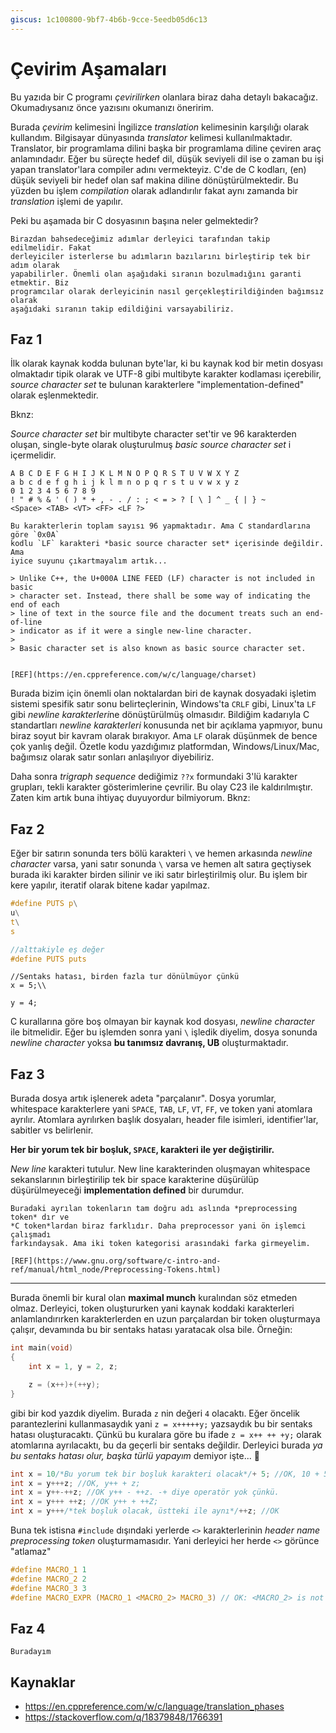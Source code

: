 ```yaml
---
giscus: 1c100800-9bf7-4b6b-9cce-5eedb05d6c13
---
```


# Çevirim Aşamaları

Bu yazıda bir C programı *çevirilirken* olanlara biraz daha detaylı bakacağız.
Okumadıysanız önce [](derleme.md) yazısını okumanızı öneririm.

Burada *çevirim* kelimesini İngilizce *translation* kelimesinin karşılığı olarak
kullandım. Bilgisayar dünyasında *translator* kelimesi kullanılmaktadır.
Translator, bir programlama dilini başka bir programlama diline çeviren araç
anlamındadır. Eğer bu süreçte hedef dil, düşük seviyeli dil ise o zaman bu işi
yapan translator'lara compiler adını vermekteyiz. C'de de C kodları, (en) düşük
seviyeli bir hedef olan saf makina diline dönüştürülmektedir. Bu yüzden bu işlem
*compilation* olarak adlandırılır fakat aynı zamanda bir *translation* işlemi de
yapılır.

Peki bu aşamada bir C dosyasının başına neler gelmektedir?

```{note}
Birazdan bahsedeceğimiz adımlar derleyici tarafından takip edilmelidir. Fakat
derleyiciler isterlerse bu adımların bazılarını birleştirip tek bir adım olarak
yapabilirler. Önemli olan aşağıdaki sıranın bozulmadığını garanti etmektir. Biz
programcılar olarak derleyicinin nasıl gerçekleştirildiğinden bağımsız olarak
aşağıdaki sıranın takip edildiğini varsayabiliriz.
```

## Faz 1

İlk olarak kaynak kodda bulunan byte'lar, ki bu kaynak kod bir metin dosyası
olmaktadır tipik olarak ve UTF-8 gibi multibyte karakter kodlaması içerebilir,
*source character set* te bulunan karakterlere "implementation-defined" olarak
eşlenmektedir.

Bknz: [](character-set.md)

*Source character set* bir multibyte character set'tir ve 96 karakterden oluşan,
single-byte olarak oluşturulmuş *basic source character set* i içermelidir.

```text
A B C D E F G H I J K L M N O P Q R S T U V W X Y Z
a b c d e f g h i j k l m n o p q r s t u v w x y z
0 1 2 3 4 5 6 7 8 9
! " # % & ' ( ) * + , - . / : ; < = > ? [ \ ] ^ _ { | } ~
<Space> <TAB> <VT> <FF> <LF ?>
```

```{note}
Bu karakterlerin toplam sayısı 96 yapmaktadır. Ama C standardlarına göre `0x0A`
kodlu `LF` karakteri *basic source character set* içerisinde değildir. Ama
iyice suyunu çıkartmayalım artık...

> Unlike C++, the U+000A LINE FEED (LF) character is not included in basic
> character set. Instead, there shall be some way of indicating the end of each
> line of text in the source file and the document treats such an end-of-line
> indicator as if it were a single new-line character.
>
> Basic character set is also known as basic source character set.


[REF](https://en.cppreference.com/w/c/language/charset)
```

Burada bizim için önemli olan noktalardan biri de kaynak dosyadaki işletim sistemi
spesifik satır sonu belirteçlerinin, Windows'ta `CRLF` gibi, Linux'ta `LF` gibi
*newline karakterleri*ne dönüştürülmüş olmasıdır. Bildiğim kadarıyla C standartları
*newline karakterleri* konusunda net bir açıklama yapmıyor, bunu biraz soyut bir
kavram olarak bırakıyor. Ama `LF` olarak düşünmek de bence çok yanlış değil.
Özetle kodu yazdığımız platformdan, Windows/Linux/Mac, bağımsız olarak satır
sonları anlaşılıyor diyebiliriz.

Daha sonra *trigraph sequence* dediğimiz `??x` formundaki 3'lü karakter grupları,
tekli karakter gösterimlerine çevrilir. Bu olay C23 ile kaldırılmıştır. Zaten
kim artık buna ihtiyaç duyuyordur bilmiyorum. Bknz: [](character-set.md)

## Faz 2

Eğer bir satırın sonunda ters bölü karakteri `\` ve hemen arkasında
*newline character* varsa, yani satır sonunda `\` varsa ve hemen alt satıra
geçtiysek burada iki karakter birden silinir ve iki satır birleştirilmiş
olur. Bu işlem bir kere yapılır, iteratif olarak bitene kadar yapılmaz.

```c
#define PUTS p\
u\
t\
s

//alttakiyle eş değer
#define PUTS puts
```

```text
//Sentaks hatası, birden fazla tur dönülmüyor çünkü
x = 5;\\

y = 4;
```

C kurallarına göre boş olmayan bir kaynak kod dosyası, *newline character* ile
bitmelidir. Eğer bu işlemden sonra yani `\` işledik diyelim, dosya sonunda
*newline character* yoksa **bu tanımsız davranış, UB** oluşturmaktadır.

## Faz 3

Burada dosya artık işlenerek adeta "parçalanır". Dosya yorumlar, whitespace
karakterlere yani `SPACE`, `TAB`, `LF`, `VT`, `FF`, ve token yani atomlara
ayrılır. Atomlara ayrılırken başlık dosyaları, header file isimleri,
identifier'lar, sabitler vs belirlenir.

**Her bir yorum tek bir boşluk, `SPACE`, karakteri ile yer değiştirilir.**

*New line* karakteri tutulur. New line karakterinden oluşmayan whitespace
sekanslarının birleştirilip tek bir space karakterine düşürülüp düşürülmeyeceği
**implementation defined** bir durumdur.

```{note}
Buradaki ayrılan tokenların tam doğru adı aslında *preprocessing token* dır ve
*C token*lardan biraz farklıdır. Daha preprocessor yani ön işlemci çalışmadı
farkındaysak. Ama iki token kategorisi arasındaki farka girmeyelim.

[REF](https://www.gnu.org/software/c-intro-and-ref/manual/html_node/Preprocessing-Tokens.html)
```

---

Burada önemli bir kural olan **maximal munch** kuralından söz etmeden olmaz.
Derleyici, token oluştururken yani kaynak koddaki karakterleri anlamlandırırken
karakterlerden en uzun parçalardan bir token oluşturmaya çalışır, devamında
bu bir sentaks hatası yaratacak olsa bile. Örneğin:

```c
int main(void)
{
    int x = 1, y = 2, z;

    z = (x++)+(++y);
}
```

gibi bir kod yazdık diyelim. Burada `z` nin değeri `4` olacaktı. Eğer öncelik
parantezlerini kullanmasaydık yani `z = x+++++y;` yazsaydık bu bir sentaks
hatası oluşturacaktı. Çünkü bu kuralara göre bu ifade `z = x++ ++ +y;` olarak
atomlarına ayrılacaktı, bu da geçerli bir sentaks değildir. Derleyici burada
*ya bu sentaks hatası olur, başka türlü yapayım* demiyor işte... 🤷

```c
int x = 10/*Bu yorum tek bir boşluk karakteri olacak*/+ 5; //OK, 10 + 5;
int x = y+++z; //OK, y++ + z;
int x = y++-++z; //OK y++ - ++z. -+ diye operatör yok çünkü.
int x = y+++ ++z; //OK y++ + ++Z;
int x = y+++/*tek boşluk olacak, üstteki ile aynı*/++z; //OK
```

Buna tek istisna `#include` dışındaki yerlerde `<>` karakterlerinin *header name
preprocessing token* oluşturmamasıdır. Yani derleyici her herde `<>` görünce
"atlamaz"

```c
#define MACRO_1 1
#define MACRO_2 2
#define MACRO_3 3
#define MACRO_EXPR (MACRO_1 <MACRO_2> MACRO_3) // OK: <MACRO_2> is not a header-name
```

## Faz 4

```{todo}
Buradayım
```

## Kaynaklar

- <https://en.cppreference.com/w/c/language/translation_phases>
- <https://stackoverflow.com/q/18379848/1766391>
